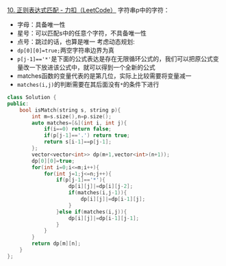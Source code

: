 [10. 正则表达式匹配 - 力扣（LeetCode）](https://leetcode.cn/problems/regular-expression-matching/)
字符串p中的字符：
- 字母：具备唯一性
- 星号：可以匹配s中的任意个字符，不具备唯一性
- 点号：跳过的话，也算是唯一
考虑动态规划:
- `dp[0][0]=true;`两空字符串边界为真
- `p[j-1]=='*'`是下面的公式表达是存在无限循环公式的，我们可以把原公式变量改一下放进该公式中，就可以得到一个全新的公式
- matches函数的变量代表的是第几位，实际上比较需要将变量减一
- `matches(i,j)`的判断需要在其后面没有`*`的条件下进行
```C++
class Solution {
public:
    bool isMatch(string s, string p){
        int m=s.size(),n=p.size();
        auto matches=[&](int i, int j){
            if(i==0) return false;
            if(p[j-1]=='.') return true;
            return s[i-1]==p[j-1]; 
        };
        vector<vector<int>> dp(m+1,vector<int>(n+1));
        dp[0][0]=true;
        for(int i=0;i<=m;i++){
            for(int j=1;j<=n;j++){
                if(p[j-1]=='*'){
                    dp[i][j]|=dp[i][j-2];
                    if(matches(i,j-1)){
                        dp[i][j]|=dp[i-1][j];
                    }
                }else if(matches(i,j)){
                    dp[i][j]|=dp[i-1][j-1];
                }
            }
        }
        return dp[m][n];
    }
};
```
